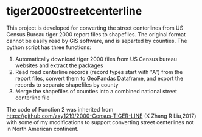 # tiger2000streetcenterline
This project is developed for converting the street centerlines from US Census Bureau tiger 2000 report files to shapefiles. The original format cannot be easily read by GIS software, and is separted by counties. 
The python script has three functions:
1. Automatically download tiger 2000 files from US Census bureau websites and extract the packages
2. Read road centerline records (record types start with "A") from the report files, convert them to GeoPandas Dataframe, and export the records to separate shapefiles by county
3. Merge the shapefiles of counties into a combined national street centerline file

The code of Function 2 was inherited from https://github.com/zxy1219/2000-Census-TIGER-LINE (X Zhang R Liu,2017) with some of my modifications to support converting street centerlines not in North American continent.
